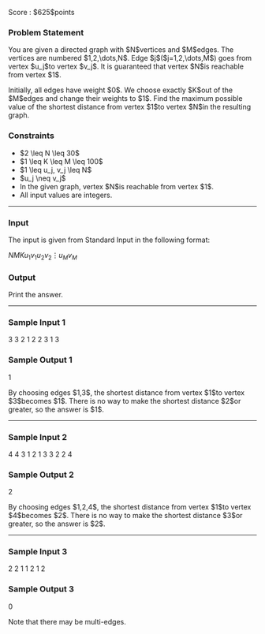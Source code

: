 
<div>

<span>

<span>

<p>
Score : $625$points
</p>

<div>

<section>

### **Problem Statement**

<p>
You are given a directed graph with $N$vertices and $M$edges. The vertices are numbered $1,2,\dots,N$. Edge $j$($j=1,2,\dots,M$) goes from vertex $u_j$to vertex $v_j$. It is guaranteed that vertex $N$is reachable from vertex $1$.
</p>

<p>
Initially, all edges have weight $0$. We choose exactly $K$out of the $M$edges and change their weights to $1$. Find the maximum possible value of the shortest distance from vertex $1$to vertex $N$in the resulting graph.
</p>

</section>

</div>

<div>

<section>

### **Constraints**

<ul>

<li>
$2 \leq N \leq 30$
</li>

<li>
$1 \leq K \leq M \leq 100$
</li>

<li>
$1 \leq u_j, v_j \leq N$
</li>

<li>
$u_j \neq v_j$
</li>

<li>
In the given graph, vertex $N$is reachable from vertex $1$.
</li>

<li>
All input values are integers.
</li>

</ul>

</section>

</div>

---

<div>

<div>

<section>

### **Input**

<p>
The input is given from Standard Input in the following format:
</p>

<div>

$N$$M$$K$$u_1$$v_1$$u_2$$v_2$$\vdots$$u_M$$v_M$
</div>

</section>

</div>

<div>

<section>

### **Output**

<p>
Print the answer.
</p>

</section>

</div>

</div>

---

<div>

<section>

### **Sample Input 1**

<div>

3 3 2
1 2
2 3
1 3

</div>

</section>

</div>

<div>

<section>

### **Sample Output 1**

<div>

1

</div>

<p>
By choosing edges $1,3$, the shortest distance from vertex $1$to vertex $3$becomes $1$. There is no way to make the shortest distance $2$or greater, so the answer is $1$.
</p>

</section>

</div>

---

<div>

<section>

### **Sample Input 2**

<div>

4 4 3
1 2
1 3
3 2
2 4

</div>

</section>

</div>

<div>

<section>

### **Sample Output 2**

<div>

2

</div>

<p>
By choosing edges $1,2,4$, the shortest distance from vertex $1$to vertex $4$becomes $2$. There is no way to make the shortest distance $3$or greater, so the answer is $2$.
</p>

</section>

</div>

---

<div>

<section>

### **Sample Input 3**

<div>

2 2 1
1 2
1 2

</div>

</section>

</div>

<div>

<section>

### **Sample Output 3**

<div>

0

</div>

<p>
Note that there may be multi-edges.
</p>

</section>

</div>

</span>

</span>

</div>
